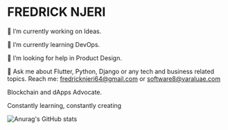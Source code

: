 # FREDRICK NJERI
🔭 I’m currently working on Ideas.

🌱 I’m currently learning DevOps.

🤔 I’m looking for help in Product Design.

💬 Ask me about Flutter, Python, Django or any tech and business related topics.
  Reach me: fredricknjeri64@gmail.com or software8@varaluae.com
  
  Blockchain and dApps Advocate.


Constantly learning, constantly creating

![Anurag's GitHub stats](https://github-readme-stats.vercel.app/api?username=Fredricknjeri&show_icons=true&theme=radical)

<!-- [![Top Langs](https://github-readme-stats.vercel.app/api/top-langs/?username=Fredricknjeri)] -->
